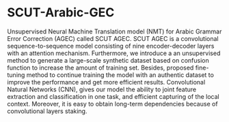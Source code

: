 # SCUT-Arabic-GEC
Unsupervised Neural Machine Translation model (NMT) for Arabic Grammar Error Correction (AGEC) called SCUT AGEC. SCUT AGEC is a convolutional sequence-to-sequence model consisting of nine encoder-decoder layers with an attention mechanism. Furthermore, we introduce a an unsupervised method to generate a large-scale synthetic dataset based on confusion function to increase the amount of training set. Besides, proposed fine-tuning method to continue training the model with an authentic dataset to improve the performance and get more efficient results. Convolutional Natural Networks (CNN), gives our model the ability to joint feature extraction and classification in one task, and efficient capturing of the local context. Moreover, it is easy to obtain long-term dependencies because of convolutional layers staking. 

